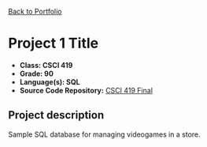 [Back to Portfolio](./)

Project 1 Title
===============

-   **Class: CSCI 419** 
-   **Grade: 90**
-   **Language(s): SQL**
-   **Source Code Repository:** [CSCI 419 Final](https://github.com/paulryanmc/CSCI-419-Final)  

## Project description

Sample SQL database for managing videogames in a store.